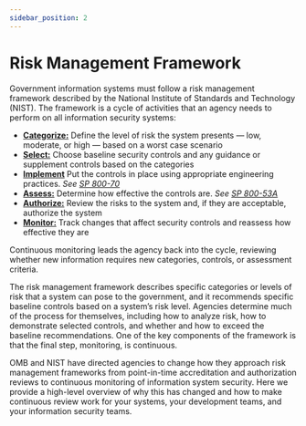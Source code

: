 ```yaml
---
sidebar_position: 2
---
```


# Risk Management Framework

Government information systems must follow a risk management framework described by the National Institute of Standards and Technology (NIST). The framework is a cycle of activities that an agency needs to perform on all information security systems:

- [**Categorize:**](./categorize.md) Define the level of risk the system presents — low, moderate, or high — based on a worst case scenario
- [**Select:**](./select.md) Choose baseline security controls and any guidance or supplement controls based on the categories
- [**Implement**](./implement.md) Put the controls in place using appropriate engineering practices. *See [SP 800-70](http://csrc.nist.gov/publications/drafts/800-70/sp800-70r3_draft.pdf)*
- [**Assess:**](./assess.md) Determine how effective the controls are. *See [SP 800-53A](http://nvlpubs.nist.gov/nistpubs/SpecialPublications/NIST.SP.800-53Ar5.pdf)*
- [**Authorize:**](./authorize.md) Review the risks to the system and, if they are acceptable, authorize the system
- [**Monitor:**](./monitor.md) Track changes that affect security controls and reassess how effective they are

Continuous monitoring leads the agency back into the cycle, reviewing whether new information requires new categories, controls, or assessment criteria.

The risk management framework describes specific categories or levels of risk that a system can pose to the government, and it recommends specific baseline controls based on a system’s risk level. Agencies determine much of the process for themselves, including how to analyze risk, how to demonstrate selected controls, and whether and how to exceed the baseline recommendations. One of the key components of the framework is that the final step, monitoring, is continuous.

OMB and NIST have directed agencies to change how they approach risk management frameworks from point-in-time accreditation and authorization reviews to continuous monitoring of information system security. Here we provide a high-level overview of why this has changed and how to make continuous review work for your systems, your development teams, and your information security teams.

